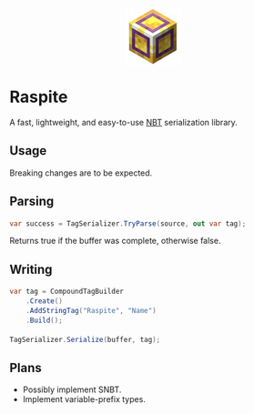 <p align="center">
  <img width="100" height="100" align="center" src="raspite.png">
</p>

# Raspite

A fast, lightweight, and easy-to-use [NBT](https://minecraft.wiki/w/NBT_format) serialization library.

## Usage

Breaking changes are to be expected.

## Parsing

```cs
var success = TagSerializer.TryParse(source, out var tag);
```

Returns true if the buffer was complete, otherwise false.

## Writing

```cs
var tag = CompoundTagBuilder
    .Create()
    .AddStringTag("Raspite", "Name")
    .Build();

TagSerializer.Serialize(buffer, tag);
```

## Plans

* Possibly implement SNBT.
* Implement variable-prefix types.